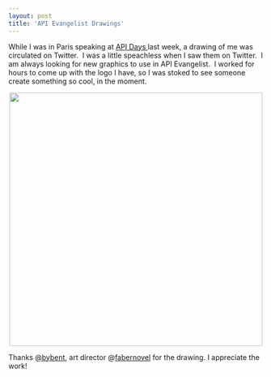 ```yaml
---
layout: post
title: 'API Evangelist Drawings'
---
```

<p>While I was in Paris speaking at <a title="API Days" href="http://apidays.io" target="_blank">API Days </a>last week, a drawing of me was circulated on Twitter. &nbsp;I was a little speachless when I saw them on Twitter. &nbsp;I am always looking for new graphics to use in API Evangelist. &nbsp;I worked for hours to come up with the logo I have, so I was stoked to see someone create something so cool, in the moment.</p>
<p><img style="display: block; margin-left: auto; margin-right: auto;" src="https://s3.amazonaws.com/kinlane-productions/api-evangelist/kin-lane-drawing.jpg" alt="" width="500" /></p>
<p>Thanks&nbsp;<a href="https://twitter.com/bybent" target="_blank">@bybent</a>, art director @<a href="https://twitter.com/fabernovel" target="_blank">fabernovel</a> for the drawing. I appreciate the work!</p>